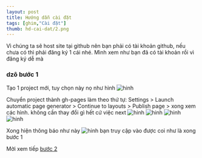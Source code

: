 ```yaml
---
layout: post
title: Hướng dẫn cài đặt
tags: [ghim,"Cài đặt"]
thumb: hd-cai-dat/2.png
---
```

Vì chúng ta sẽ host site tại github nên bạn phải có tài khoản github, nếu chưa có thì phải đăng ký 1 cái nhé.
Mình xem như bạn đã có tài khoản rồi vì đăng ký dễ mà

### dzô bước 1
Tạo 1 project mới, tuy chọn này nọ như hình
![hinh]({{site.asseturl}}/hd-cai-dat/2.png)

Chuyển project thành gh-pages làm theo thứ tự:
Settings > Launch automatic page generator > Continue to layouts > Publish page > xong
xem các hình. không cần thay đổi gì hết cứ việc next
![hinh]({{site.asseturl}}/hd-cai-dat/3.png)
![hinh]({{site.asseturl}}/hd-cai-dat/4.png)
![hinh]({{site.asseturl}}/hd-cai-dat/5.png)
![hinh]({{site.asseturl}}/hd-cai-dat/6.png)

Xong hiện thông báo như này
![hinh]({{site.asseturl}}/hd-cai-dat/7.png)
bạn truy cập vào được coi như là xong bước 1

Mời xem tiếp [bước 2]({{site.baseurl}}/hd-them-code)

